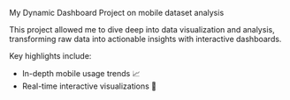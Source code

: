  My Dynamic Dashboard Project on mobile dataset analysis

This project allowed me to dive deep into data visualization and analysis, transforming raw data into actionable insights with interactive dashboards.

 Key highlights include:

- In-depth mobile usage trends 📈
- Real-time interactive visualizations 🔄
